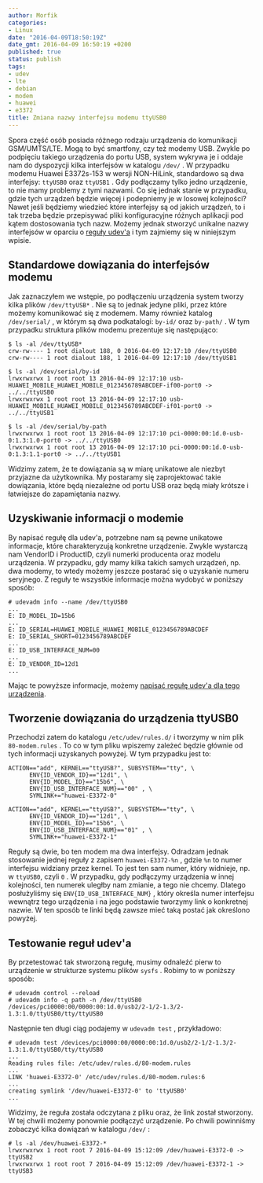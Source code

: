 ```yaml
---
author: Morfik
categories:
- Linux
date: "2016-04-09T18:50:19Z"
date_gmt: 2016-04-09 16:50:19 +0200
published: true
status: publish
tags:
- udev
- lte
- debian
- modem
- huawei
- e3372
title: Zmiana nazwy interfejsu modemu ttyUSB0
---
```


Spora część osób posiada różnego rodzaju urządzenia do komunikacji GSM/UMTS/LTE. Mogą to być
smartfony, czy też modemy USB. Zwykle po podpięciu takiego urządzenia do portu USB, system wykrywa
je i oddaje nam do dyspozycji kilka interfejsów w katalogu `/dev/` . W przypadku modemu Huawei
E3372s-153 w wersji NON-HiLink, standardowo są dwa interfejsy: `ttyUSB0` oraz `ttyUSB1` . Gdy
podłączamy tylko jedno urządzenie, to nie mamy problemy z tymi nazwami. Co się jednak stanie w
przypadku, gdzie tych urządzeń będzie więcej i podepniemy je w losowej kolejności? Nawet jeśli
będziemy wiedzieć które interfejsy są od jakich urządzeń, to i tak trzeba będzie przepisywać pliki
konfiguracyjne różnych aplikacji pod kątem dostosowania tych nazw. Możemy jednak stworzyć unikalne
nazwy interfejsów w oparciu o [reguły udev'a](https://en.wikipedia.org/wiki/Udev) i tym zajmiemy się
w niniejszym wpisie.

<!--more-->
## Standardowe dowiązania do interfejsów modemu

Jak zaznaczyłem we wstępie, po podłączeniu urządzenia system tworzy kilka plików `/dev/ttyUSB*` .
Nie są to jednak jedyne pliki, przez które możemy komunikować się z modemem. Mamy również katalog
`/dev/serial/` , w którym są dwa podkatalogi: `by-id/` oraz `by-path/` . W tym przypadku struktura
plików modemu prezentuje się następująco:

    $ ls -al /dev/ttyUSB*
    crw-rw---- 1 root dialout 188, 0 2016-04-09 12:17:10 /dev/ttyUSB0
    crw-rw---- 1 root dialout 188, 1 2016-04-09 12:17:10 /dev/ttyUSB1

    $ ls -al /dev/serial/by-id
    lrwxrwxrwx 1 root root 13 2016-04-09 12:17:10 usb-HUAWEI_MOBILE_HUAWEI_MOBILE_0123456789ABCDEF-if00-port0 -> ../../ttyUSB0
    lrwxrwxrwx 1 root root 13 2016-04-09 12:17:10 usb-HUAWEI_MOBILE_HUAWEI_MOBILE_0123456789ABCDEF-if01-port0 -> ../../ttyUSB1

    $ ls -al /dev/serial/by-path
    lrwxrwxrwx 1 root root 13 2016-04-09 12:17:10 pci-0000:00:1d.0-usb-0:1.3:1.0-port0 -> ../../ttyUSB0
    lrwxrwxrwx 1 root root 13 2016-04-09 12:17:10 pci-0000:00:1d.0-usb-0:1.3:1.1-port0 -> ../../ttyUSB1

Widzimy zatem, że te dowiązania są w miarę unikatowe ale niezbyt przyjazne da użytkownika. My
postaramy się zaprojektować takie dowiązania, które będą niezależne od portu USB oraz będą miały
krótsze i łatwiejsze do zapamiętania nazwy.

## Uzyskiwanie informacji o modemie

By napisać regułę dla udev'a, potrzebne nam są pewne unikatowe informacje, które charakteryzują
konkretne urządzenie. Zwykle wystarczą nam VendorID i ProductID, czyli numerki producenta oraz
modelu urządzenia. W przypadku, gdy mamy kilka takich samych urządzeń, np. dwa modemy, to wtedy
możemy jeszcze postarać się o uzyskanie numeru seryjnego. Z reguły te wszystkie informacje można
wydobyć w poniższy sposób:

    # udevadm info --name /dev/ttyUSB0
    ...
    E: ID_MODEL_ID=15b6
    ...
    E: ID_SERIAL=HUAWEI_MOBILE_HUAWEI_MOBILE_0123456789ABCDEF
    E: ID_SERIAL_SHORT=0123456789ABCDEF
    ...
    E: ID_USB_INTERFACE_NUM=00
    ...
    E: ID_VENDOR_ID=12d1
    ...

Mając te powyższe informacje, możemy [napisać regułę udev'a dla tego
urządzenia](/post/udev-czyli-jak-pisac-reguly-dla-urzadzen/).

## Tworzenie dowiązania do urządzenia ttyUSB0

Przechodzi zatem do katalogu `/etc/udev/rules.d/` i tworzymy w nim plik `80-modem.rules` . To co w
tym pliku wpiszemy zależeć będzie głównie od tych informacji uzyskanych powyżej. W tym przypadku
jest to:

    ACTION=="add", KERNEL=="ttyUSB?", SUBSYSTEM=="tty", \
          ENV{ID_VENDOR_ID}=="12d1", \
          ENV{ID_MODEL_ID}=="15b6", \
          ENV{ID_USB_INTERFACE_NUM}=="00" , \
          SYMLINK+="huawei-E3372-0"

    ACTION=="add", KERNEL=="ttyUSB?", SUBSYSTEM=="tty", \
          ENV{ID_VENDOR_ID}=="12d1", \
          ENV{ID_MODEL_ID}=="15b6", \
          ENV{ID_USB_INTERFACE_NUM}=="01" , \
          SYMLINK+="huawei-E3372-1"

Reguły są dwie, bo ten modem ma dwa interfejsy. Odradzam jednak stosowanie jednej reguły z zapisem
`huawei-E3372-%n` , gdzie `%n` to numer interfejsu widziany przez kernel. To jest ten sam numer,
który widnieje, np. w `ttyUSB0`, czyli `0` . W przypadku, gdy podłączymy urządzenia w innej
kolejności, ten numerek uległby nam zmianie, a tego nie chcemy. Dlatego posłużyliśmy się
`ENV{ID_USB_INTERFACE_NUM}` , który określa numer interfejsu wewnątrz tego urządzenia i na jego
podstawie tworzymy link o konkretnej nazwie. W ten sposób te linki będą zawsze mieć taką postać jak
określono powyżej.

## Testowanie reguł udev'a

By przetestować tak stworzoną regułę, musimy odnaleźć pierw to urządzenie w strukturze systemu
plików `sysfs` . Robimy to w poniższy sposób:

    # udevadm control --reload
    # udevadm info -q path -n /dev/ttyUSB0
    /devices/pci0000:00/0000:00:1d.0/usb2/2-1/2-1.3/2-1.3:1.0/ttyUSB0/tty/ttyUSB0

Następnie ten długi ciąg podajemy w `udevadm test` , przykładowo:

    # udevadm test /devices/pci0000:00/0000:00:1d.0/usb2/2-1/2-1.3/2-1.3:1.0/ttyUSB0/tty/ttyUSB0
    ...
    Reading rules file: /etc/udev/rules.d/80-modem.rules
    ...
    LINK 'huawei-E3372-0' /etc/udev/rules.d/80-modem.rules:6
    ...
    creating symlink '/dev/huawei-E3372-0' to 'ttyUSB0'
    ...

Widzimy, że reguła została odczytana z pliku oraz, że link został stworzony. W tej chwili możemy
ponownie podłączyć urządzenie. Po chwili powinniśmy zobaczyć kilka dowiązań w katalogu `/dev/` :

    # ls -al /dev/huawei-E3372-*
    lrwxrwxrwx 1 root root 7 2016-04-09 15:12:09 /dev/huawei-E3372-0 -> ttyUSB2
    lrwxrwxrwx 1 root root 7 2016-04-09 15:12:09 /dev/huawei-E3372-1 -> ttyUSB3
